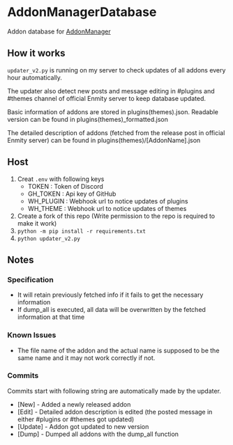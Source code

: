 # AddonManagerDatabase
Addon database for [AddonManager](https://github.com/m4fn3/AddonManager)

## How it works
`updater_v2.py` is running on my server to check updates of all addons every hour automatically.

The updater also detect new posts and message editing in #plugins and #themes channel of official Enmity server to keep database updated.   

Basic information of addons are stored in plugins(themes).json. Readable version can be found in plugins(themes)_formatted.json

The detailed description of addons (fetched from the release post in official Enmity server) can be found in plugins(themes)/[AddonName].json 

## Host
1. Creat `.env` with following keys
   - TOKEN : Token of Discord 
   - GH_TOKEN : Api key of GitHub
   - WH_PLUGIN : Webhook url to notice updates of plugins
   - WH_THEME : Webhook url to notice updates of themes
2. Create a fork of this repo (Write permission to the repo is required to make it work) 
3. `python -m pip install -r requirements.txt`
4. `python updater_v2.py`

## Notes
### Specification
- It will retain previously fetched info if it fails to get the necessary information
- If dump_all is executed, all data will be overwritten by the fetched information at that time
### Known Issues
- The file name of the addon and the actual name is supposed to be the same name and it may not work correctly if not.

### Commits
Commits start with following string are automatically made by the updater.
- [New] - Added a newly released addon
- [Edit] - Detailed addon description is edited (the posted message in either #plugins or #themes got updated)
- [Update] - Addon got updated to new version
- [Dump] - Dumped all addons with the dump_all function